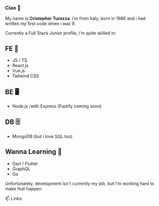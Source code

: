 ### Ciao 👋
My name is **Cristopher Turazza**, i'm from Italy, born in 1986 and i had written my first code when i was 9.

Currently a Full Stack Junior profile, i'm quite skilled in:

## FE :iphone:
- JS / TS
- React.js 
- Vue.js 
- Tailwind CSS

## BE :desktop_computer:
- Node.js /with Express (Fastify coming soon)

## DB :file_cabinet:
- MongoDB (but i love SQL too)

## Wanna Learning 🌱
- Dart / Flutter
- GraphQL
- Go

Unfortunately, development isn't currently my job, but I'm working hard to make that happen. 

📫 Links:



<!--
**cristopherturazza/CristopherTurazza** is a ✨ _special_ ✨ repository because its `README.md` (this file) appears on your GitHub profile.

Here are some ideas to get you started:

- 🔭 I’m currently working on ...
- 🌱 I’m currently learning ...
- 👯 I’m looking to collaborate on ...
- 🤔 I’m looking for help with ...
- 💬 Ask me about ...
- 📫 How to reach me: ...
- 😄 Pronouns: ...
- ⚡ Fun fact: ...
-->

